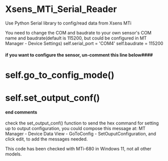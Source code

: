 # Xsens_MTi_Serial_Reader
Use Python Serial library to config/read data from Xsens MTi

You need to change the COM and baudrate to your own sensor's COM name and baudrate(default is 115200, but could be configured in MT Manager - Device Settings)
self.serial_port = 'COM4'
self.baudrate = 115200

#### if you want to configure the sensor, un-comment this line below####
# self.go_to_config_mode()
# self.set_output_conf()
#### end comments ####

check the set_output_conf() function to send the hex command for setting up to output configuration, you could compose this message at:
MT Manager - Device Data View - GoToConfig - SetOuputConfiguration, and click edit, to add the messages needed.

This code has been checked with MTi-680 in Windows 11, not all other models.

